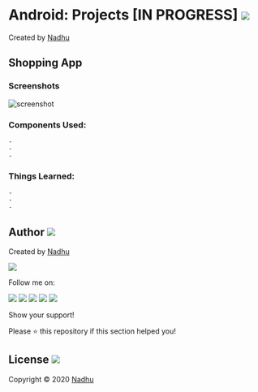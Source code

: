 # Android: Projects [IN PROGRESS] [<img src="https://github.com/iamnadhu/n14-icons/blob/master/android-icon.png">](https://github.com/iamnadhu/n14-android/tree/master/Projects/Shopping%20App)
Created by [Nadhu](https://github.com/iamnadhu)


## Shopping App
### Screenshots
![screenshot](https://github.com/iamnadhu/n14-android/blob/master/Projects/Shopping%20App/Screenshots/01.jpg)
### Components Used:
```
- 
-
-
```
### Things Learned:
```
-
-
- 
```


## Author [<img src="https://github.com/iamnadhu/n14-icons/blob/master/auther-icon.png">](https://github.com/iamnadhu)
Created by [Nadhu](https://github.com/iamnadhu)

[<img src="https://github.com/iamnadhu/n14-icons/blob/master/nadhu-pic.jpg">](https://github.com/iamnadhu)

Follow me on: 

[<img src="https://github.com/iamnadhu/n14-icons/blob/master/instagram-icon.png">](https://www.instagram.com/iamnadhu/)
[<img src="https://github.com/iamnadhu/n14-icons/blob/master/whatsapp-icon.png">](https://api.whatsapp.com/send?phone=917293451396&lang=en)
[<img src="https://github.com/iamnadhu/n14-icons/blob/master/facebook-icon.png">](https://www.facebook.com/iamnadhu/)
[<img src="https://github.com/iamnadhu/n14-icons/blob/master/linkedin-icon.png">](https://www.linkedin.com/in/iamnadhu/)
[<img src="https://github.com/iamnadhu/n14-icons/blob/master/telegram-icon.png">](https://t.me/iamnadhu)

Show your support!

Please ⭐️   this repository if this section helped you!


## License [<img src="https://github.com/iamnadhu/n14-icons/blob/master/license-icon.png">](https://github.com/iamnadhu/n14-android/tree/master/Projects/Shopping%20App)
Copyright © 2020 [Nadhu](https://github.com/iamnadhu)
